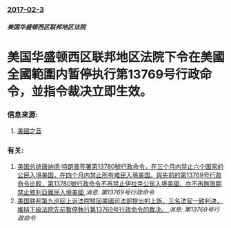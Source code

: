 ### [2017-02-3](/news/2017/02/3/index.md)

##### 美国华盛顿西区联邦地区法院
# 美国华盛顿西区联邦地区法院下令在美國全國範圍内暂停执行第13769号行政命令，並指令裁决立即生效。 




### 信息来源:

1. [美國之音](http://www.voachinese.com/a/judge-blocks-trump-immigration-order-20170203/3705982.html)

### 有关:

1. [美国总统唐纳德·特朗普签署第13780號行政命令，在三个月内禁止六个国家的公民入境美国，在四个月内禁止所有难民入境美国。與先前的第13769号行政命令比較，第13780號行政命令不再禁止伊拉克公民入境美國，亦不再無限期禁止敘利亞難民入境美國 ](/news/2017/03/6/美国总统唐纳德-特朗普签署第13780號行政命令-在三个月内禁止六个国家的公民入境美国-在四个月内禁止所有难民入境美国.md) _消息: 第13769号行政命令_
2. [美国联邦第九巡回上诉法院駁回美國司法部提出的上訴，三名法官一致判決，維持下級法院先前暫停執行第13769号行政命令的裁决。 ](/news/2017/02/9/美国联邦第九巡回上诉法院駁回美國司法部提出的上訴-三名法官一致判決-維持下級法院先前暫停執行第13769号行政命令的裁决.md) _消息: 第13769号行政命令_
